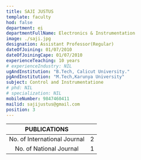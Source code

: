 ```yaml
---
title: SAJI JUSTUS
template: faculty
hod: false
department: ei
departmentFullName: Electronics & Instrumentation
image: ./saji.jpg
designation: Assistant Professor(Regular)
dateOfJoining: 01/07/2010
dateOfJoiningCape: 01/07/2010
experienceTeaching: 10 years
# experienceIndustry: NIL
ugAndInstitution: "B.Tech, Calicut University."
pgAndInstitution: "M.Tech,Karunya University"
subject: Control and Instrumentatione
# phd: NIL
# specialization: NIL
mobileNumber: 9847460411
mailid: sajijustus@gmail.com
position: 3
---
```

|           PUBLICATIONS           |     |
| :------------------------------: | :-: |
|   No. of International Journal   |  2  |
|     No. of National Journal      |  1  |
